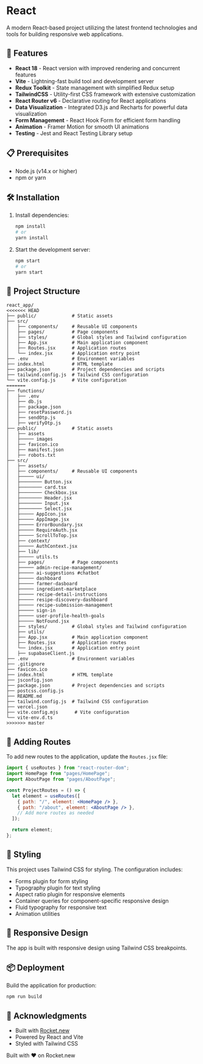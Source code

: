 # React

A modern React-based project utilizing the latest frontend technologies and tools for building responsive web applications.

## 🚀 Features

- **React 18** - React version with improved rendering and concurrent features
- **Vite** - Lightning-fast build tool and development server
- **Redux Toolkit** - State management with simplified Redux setup
- **TailwindCSS** - Utility-first CSS framework with extensive customization
- **React Router v6** - Declarative routing for React applications
- **Data Visualization** - Integrated D3.js and Recharts for powerful data visualization
- **Form Management** - React Hook Form for efficient form handling
- **Animation** - Framer Motion for smooth UI animations
- **Testing** - Jest and React Testing Library setup

## 📋 Prerequisites

- Node.js (v14.x or higher)
- npm or yarn

## 🛠️ Installation

1. Install dependencies:
   ```bash
   npm install
   # or
   yarn install
   ```
   
2. Start the development server:
   ```bash
   npm start
   # or
   yarn start
   ```

## 📁 Project Structure

```
react_app/
<<<<<<< HEAD
├── public/             # Static assets
├── src/
│   ├── components/     # Reusable UI components
│   ├── pages/          # Page components
│   ├── styles/         # Global styles and Tailwind configuration
│   ├── App.jsx         # Main application component
│   ├── Routes.jsx      # Application routes
│   └── index.jsx       # Application entry point
├── .env                # Environment variables
├── index.html          # HTML template
├── package.json        # Project dependencies and scripts
├── tailwind.config.js  # Tailwind CSS configuration
└── vite.config.js      # Vite configuration
=======
├── functions/
│   ├── .env
│   ├── db.js
│   ├── package.json
│   ├── resetPassword.js
│   ├── sendOtp.js
│   ├── verifyOtp.js
├── public/             # Static assets
│   ├── assets
│   ├───── images
│   ├── favicon.ico
│   ├── manifest.json
│   ├── robots.txt
├── src/
│   ├── assets/
│   ├── components/     # Reusable UI components
│   ├───── ui/
│   ├──────── Button.jsx
│   ├──────── card.tsx
│   ├──────── Checkbox.jsx
│   ├──────── Header.jsx
│   ├──────── Input.jsx
│   ├──────── Select.jsx
│   ├───── AppIcon.jsx
│   ├───── AppImage.jsx
│   ├───── ErrorBoundary.jsx
│   ├───── RequireAuth.jsx
│   ├───── ScrollToTop.jsx
│   ├── context/
│   ├───── AuthContext.jsx
│   ├── lib/
│   ├───── utils.ts
│   ├── pages/          # Page components
│   ├───── admin-recipe-management/
│   ├───── ai-suggestions #chatbot
│   ├───── dashboard
│   ├───── farmer-dasboard
│   ├───── ingredient-marketplace
│   ├───── recipe-detail-instructions
│   ├───── resipe-discovery-dashboard
│   ├───── recipe-submission-management
│   ├───── sign-in
│   ├───── user-profile-health-goals
│   ├───── NotFound.jsx
│   ├── styles/         # Global styles and Tailwind configuration
│   ├── utils/
│   ├── App.jsx         # Main application component
│   ├── Routes.jsx      # Application routes
│   └── index.jsx       # Application entry point
│   ├── supabaseClient.js
├── .env                # Environment variables
├── .gitignore
├── favicon.ico
├── index.html          # HTML template
├── jsconfig.json
├── package.json        # Project dependencies and scripts
├── postcss.config.js
├── README.md
├── tailwind.config.js  # Tailwind CSS configuration
├── vercel.json
├── vite.config.mjs      # Vite configuration
└── vite-env.d.ts
>>>>>>> master
```

## 🧩 Adding Routes

To add new routes to the application, update the `Routes.jsx` file:

```jsx
import { useRoutes } from "react-router-dom";
import HomePage from "pages/HomePage";
import AboutPage from "pages/AboutPage";

const ProjectRoutes = () => {
  let element = useRoutes([
    { path: "/", element: <HomePage /> },
    { path: "/about", element: <AboutPage /> },
    // Add more routes as needed
  ]);

  return element;
};
```

## 🎨 Styling

This project uses Tailwind CSS for styling. The configuration includes:

- Forms plugin for form styling
- Typography plugin for text styling
- Aspect ratio plugin for responsive elements
- Container queries for component-specific responsive design
- Fluid typography for responsive text
- Animation utilities

## 📱 Responsive Design

The app is built with responsive design using Tailwind CSS breakpoints.


## 📦 Deployment

Build the application for production:

```bash
npm run build
```

## 🙏 Acknowledgments

- Built with [Rocket.new](https://rocket.new)
- Powered by React and Vite
- Styled with Tailwind CSS

Built with ❤️ on Rocket.new
